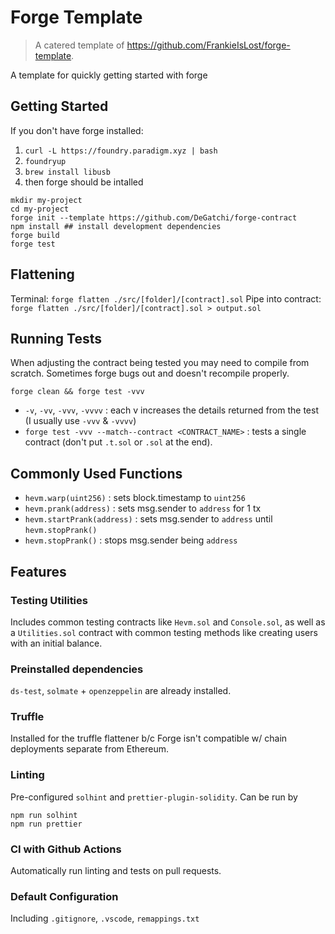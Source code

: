 # Forge Template
> A catered template of https://github.com/FrankieIsLost/forge-template.

A template for quickly getting started with forge

## Getting Started

If you don't have forge installed:
1. `curl -L https://foundry.paradigm.xyz | bash`
2. `foundryup`
3. `brew install libusb`
4. then forge should be intalled

```
mkdir my-project
cd my-project
forge init --template https://github.com/DeGatchi/forge-contract
npm install ## install development dependencies
forge build
forge test
```

## Flattening
Terminal: `forge flatten ./src/[folder]/[contract].sol`
Pipe into contract: `forge flatten ./src/[folder]/[contract].sol > output.sol`

## Running Tests
When adjusting the contract being tested you may need to compile from scratch. Sometimes forge bugs out and doesn't recompile properly. 
```
forge clean && forge test -vvv
```
- `-v`, `-vv`, `-vvv`, `-vvvv` : each v increases the details returned from the test (I usually use `-vvv` & `-vvvv`)
- `forge test -vvv --match--contract <CONTRACT_NAME>` : tests a single contract (don't put `.t.sol` or `.sol` at the end).


## Commonly Used Functions
- `hevm.warp(uint256)` : sets block.timestamp to `uint256`
- `hevm.prank(address)` : sets msg.sender to `address` for 1 tx
- `hevm.startPrank(address)` : sets msg.sender to `address` until `hevm.stopPrank()`
- `hevm.stopPrank()` : stops msg.sender being `address`
 
## Features

### Testing Utilities

Includes common testing contracts like `Hevm.sol` and `Console.sol`, as well as a `Utilities.sol` contract with common testing methods like creating users with an initial balance.

### Preinstalled dependencies

`ds-test`, `solmate` + `openzeppelin` are already installed.

### Truffle 

Installed for the truffle flattener b/c Forge isn't compatible w/ chain deployments separate from Ethereum.

### Linting

Pre-configured `solhint` and `prettier-plugin-solidity`. Can be run by

```
npm run solhint
npm run prettier
```

### CI with Github Actions

Automatically run linting and tests on pull requests.

### Default Configuration

Including `.gitignore`, `.vscode`, `remappings.txt`
